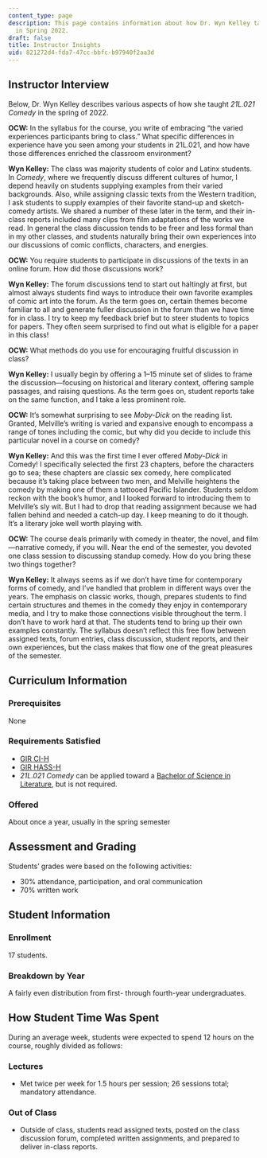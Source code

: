 ```yaml
---
content_type: page
description: This page contains information about how Dr. Wyn Kelley taught 21L.021
  in Spring 2022.
draft: false
title: Instructor Insights
uid: 821272d4-fda7-47cc-bbfc-b97940f2aa3d
---
```

## Instructor Interview

Below, Dr. Wyn Kelley describes various aspects of how she taught *21L.021 Comedy* in the spring of 2022.

**OCW:** In the syllabus for the course, you write of embracing “the varied experiences participants bring to class.” What specific differences in experience have you seen among your students in 21L.021, and how have those differences enriched the classroom environment?

**Wyn Kelley:** The class was majority students of color and Latinx students. In *Comedy*, where we frequently discuss different cultures of humor, I depend heavily on students supplying examples from their varied backgrounds. Also, while assigning classic texts from the Western tradition, I ask students to supply examples of their favorite stand-up and sketch-comedy artists. We shared a number of these later in the term, and their in-class reports included many clips from film adaptations of the works we read. In general the class discussion tends to be freer and less formal than in my other classes, and students naturally bring their own experiences into our discussions of comic conflicts, characters, and energies.

**OCW:** You require students to participate in discussions of the texts in an online forum. How did those discussions work?

**Wyn Kelley:** The forum discussions tend to start out haltingly at first, but almost always students find ways to introduce their own favorite examples of comic art into the forum. As the term goes on, certain themes become familiar to all and generate fuller discussion in the forum than we have time for in class. I try to keep my feedback brief but to steer students to topics for papers. They often seem surprised to find out what is eligible for a paper in this class! 

**OCW:** What methods do you use for encouraging fruitful discussion in class?

**Wyn Kelley:** I usually begin by offering a 1–15 minute set of slides to frame the discussion—focusing on historical and literary context, offering sample passages, and raising questions. As the term goes on, student reports take on the same function, and I take a less prominent role.

**OCW:** It’s somewhat surprising to see *Moby-Dick* on the reading list. Granted, Melville’s writing is varied and expansive enough to encompass a range of tones including the comic, but why did you decide to include this particular novel in a course on comedy?

**Wyn Kelley:** And this was the first time I ever offered *Moby-Dick* in Comedy! I specifically selected the first 23 chapters, before the characters go to sea; these chapters are classic sex comedy, here complicated because it’s taking place between two men, and Melville heightens the comedy by making one of them a tattooed Pacific Islander. Students seldom reckon with the book’s humor, and I looked forward to introducing them to Melville’s sly wit. But I had to drop that reading assignment because we had fallen behind and needed a catch-up day. I keep meaning to do it though. It’s a literary joke well worth playing with.

**OCW:** The course deals primarily with comedy in theater, the novel, and film—narrative comedy, if you will. Near the end of the semester, you devoted one class session to discussing standup comedy. How do you bring these two things together?

**Wyn Kelley:** It always seems as if we don’t have time for contemporary forms of comedy, and I’ve handled that problem in different ways over the years. The emphasis on classic works, though, prepares students to find certain structures and themes in the comedy they enjoy in contemporary media, and I try to make those connections visible throughout the term. I don’t have to work hard at that. The students tend to bring up their own examples constantly. The syllabus doesn’t reflect this free flow between assigned texts, forum entries, class discussion, student reports, and their own experiences, but the class makes that flow one of the great pleasures of the semester. 

## Curriculum Information

### Prerequisites

None

### Requirements Satisfied

- [GIR CI-H](https://registrar.mit.edu/registration-academics/academic-requirements/communication-requirement/ci-hhw-subjects)
- [GIR HASS-H](https://firstyear.mit.edu/academics-exploration/general-institute-requirements-girs/humanities-arts-and-social-sciences-hass-requirement/)
- *21L.021 Comedy* can be applied toward a [Bachelor of Science in Literature](http://catalog.mit.edu/schools/humanities-arts-social-sciences/literature/#undergraduatetext), but is not required.

### Offered

About once a year, usually in the spring semester

## Assessment and Grading

Students’ grades were based on the following activities:

- 30% attendance, participation, and oral communication
- 70% written work

## Student Information

### Enrollment

17 students.

### Breakdown by Year

A fairly even distribution from first- through fourth-year undergraduates.

## How Student Time Was Spent

During an average week, students were expected to spend 12 hours on the course, roughly divided as follows:

### Lectures

- Met twice per week for 1.5 hours per session; 26 sessions total; mandatory attendance.

### Out of Class

- Outside of class, students read assigned texts, posted on the class discussion forum, completed written assignments, and prepared to deliver in-class reports.